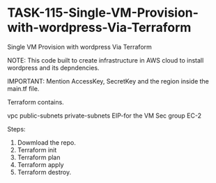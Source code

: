 # TASK-115-Single-VM-Provision-with-wordpress-Via-Terraform
Single VM Provision with wordpress Via Terraform


NOTE: This code built to create infrastructure in AWS cloud to install wordpress and its depndencies.

IMPORTANT: Mention AccessKey, SecretKey and the region inside the main.tf file.

Terraform contains.

vpc
public-subnets
private-subnets
EIP-for the VM
Sec group
EC-2




Steps:

1. Dowmload the repo.
2. Terraform init
3. Terraform plan
4. Terraform apply
5. Terraform destroy.
